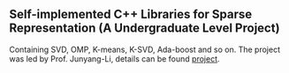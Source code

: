 ## Self-implemented C++ Libraries for Sparse Representation (A Undergraduate Level Project)

Containing SVD, OMP, K-means, K-SVD, Ada-boost and so on. The project was led by Prof. Junyang-Li, details can be found [project](http://www.hangzh.com/RoadDetection.html).
